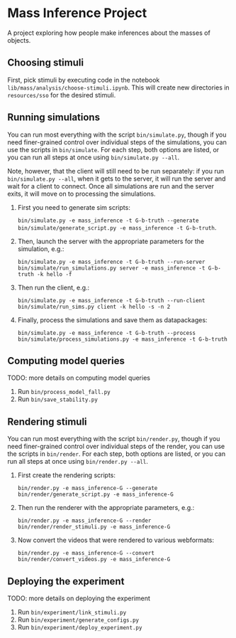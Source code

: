 # Mass Inference Project

A project exploring how people make inferences about the masses of
objects.

## Choosing stimuli

First, pick stimuli by executing code in the notebook
`lib/mass/analysis/choose-stimuli.ipynb`. This will create new
directories in `resources/sso` for the desired stimuli.

## Running simulations

You can run most everything with the script `bin/simulate.py`, though
if you need finer-grained control over individual steps of the
simulations, you can use the scripts in `bin/simulate`. For each step,
both options are listed, or you can run all steps at once using
`bin/simulate.py --all`.

Note, however, that the client will still need to be run separately:
if you run `bin/simulate.py --all`, when it gets to the server, it
will run the server and wait for a client to connect. Once all
simulations are run and the server exits, it will move on to
processing the simulations.

1. First you need to generate sim scripts:

    `bin/simulate.py -e mass_inference -t G-b-truth --generate`
    `bin/simulate/generate_script.py -e mass_inference -t G-b-truth`.

2. Then, launch the server with the appropriate parameters for the
   simulation, e.g.:

    `bin/simulate.py -e mass_inference -t G-b-truth --run-server`
	`bin/simulate/run_simulations.py server -e mass_inference -t G-b-truth -k hello -f`

3. Then run the client, e.g.:

    `bin/simulate.py -e mass_inference -t G-b-truth --run-client`
	`bin/simulate/run_sims.py client -k hello -s -n 2`

4. Finally, process the simulations and save them as datapackages:

    `bin/simulate.py -e mass_inference -t G-b-truth --process`
    `bin/simulate/process_simulations.py -e mass_inference -t G-b-truth`

## Computing model queries

TODO: more details on computing model queries

1. Run `bin/process_model_fall.py`
2. Run `bin/save_stability.py`

## Rendering stimuli

You can run most everything with the script `bin/render.py`, though if
you need finer-grained control over individual steps of the render,
you can use the scripts in `bin/render`. For each step, both options
are listed, or you can run all steps at once using `bin/render.py
--all`.

1. First create the rendering scripts:

	`bin/render.py -e mass_inference-G --generate`
	`bin/render/generate_script.py -e mass_inference-G`

2. Then run the renderer with the appropriate parameters, e.g.:

	`bin/render.py -e mass_inference-G --render`
	`bin/render/render_stimuli.py -e mass_inference-G`

3. Now convert the videos that were rendered to various webformats:

	`bin/render.py -e mass_inference-G --convert`
	`bin/render/convert_videos.py -e mass_inference-G`

## Deploying the experiment

TODO: more details on deploying the experiment

1. Run `bin/experiment/link_stimuli.py`
2. Run `bin/experiment/generate_configs.py`
3. Run `bin/experiment/deploy_experiment.py`
